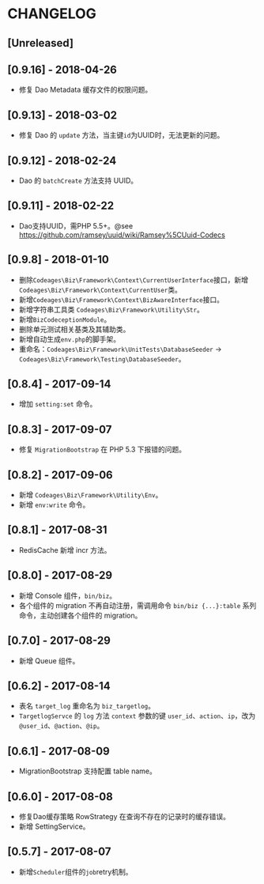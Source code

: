 # CHANGELOG

## [Unreleased]

## [0.9.16] - 2018-04-26

* 修复 Dao Metadata 缓存文件的权限问题。

## [0.9.13] - 2018-03-02

* 修复 Dao 的 `update` 方法，当主键`id`为UUID时，无法更新的问题。

## [0.9.12] - 2018-02-24

* Dao 的 `batchCreate` 方法支持 UUID。

## [0.9.11] - 2018-02-22

* Dao支持UUID，需PHP 5.5+。@see https://github.com/ramsey/uuid/wiki/Ramsey%5CUuid-Codecs

## [0.9.8] - 2018-01-10

* 删除`Codeages\Biz\Framework\Context\CurrentUserInterface`接口，新增 `Codeages\Biz\Framework\Context\CurrentUser`类。
* 新增`Codeages\Biz\Framework\Context\BizAwareInterface`接口。
* 新增字符串工具类 `Codeages\Biz\Framework\Utility\Str`。
* 新增`BizCodeceptionModule`。
* 删除单元测试相关基类及其辅助类。
* 新增自动生成`env.php`的脚手架。
* 重命名：`Codeages\Biz\Framework\UnitTests\DatabaseSeeder` -> `Codeages\Biz\Framework\Testing\DatabaseSeeder`。

## [0.8.4] - 2017-09-14

* 增加 `setting:set` 命令。

## [0.8.3] - 2017-09-07

* 修复 `MigrationBootstrap` 在 PHP 5.3 下报错的问题。

## [0.8.2] - 2017-09-06

* 新增 `Codeages\Biz\Framework\Utility\Env`。
* 新增 `env:write` 命令。

## [0.8.1] - 2017-08-31

* RedisCache 新增 incr 方法。

## [0.8.0] - 2017-08-29

* 新增 Console 组件，`bin/biz`。
* 各个组件的 migration 不再自动注册，需调用命令 `bin/biz {...}:table` 系列命令，主动创建各个组件的 migration。

## [0.7.0] - 2017-08-29

* 新增 Queue 组件。

## [0.6.2] - 2017-08-14

* 表名 `target_log` 重命名为 `biz_targetlog`。
* `TargetlogServce` 的 `log` 方法 `context` 参数的键 `user_id`、`action`、`ip`，改为 `@user_id`、`@action`、`@ip`。

## [0.6.1] - 2017-08-09

* MigrationBootstrap 支持配置 table name。

## [0.6.0] - 2017-08-08

* 修复Dao缓存策略 RowStrategy 在查询不存在的记录时的缓存错误。
* 新增 SettingService。

## [0.5.7] - 2017-08-07

* 新增`Scheduler`组件的`job`retry机制。